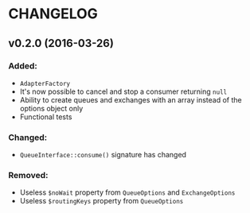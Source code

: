 # CHANGELOG

## v0.2.0 (2016-03-26)

### Added:

- `AdapterFactory`
- It's now possible to cancel and stop a consumer returning `null`
- Ability to create queues and exchanges with an array instead of the options object only
- Functional tests

### Changed:

- `QueueInterface::consume()` signature has changed

### Removed:

- Useless `$noWait` property from `QueueOptions` and `ExchangeOptions`
- Useless `$routingKeys` property from `QueueOptions`